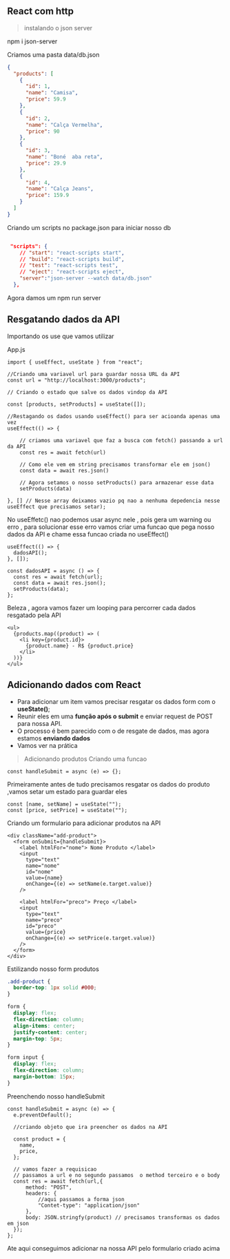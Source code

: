 ## React com http

> instalando o json server

npm i json-server

Criamos uma pasta data/db.json

```json
{
  "products": [
    {
      "id": 1,
      "name": "Camisa",
      "price": 59.9
    },
    {
      "id": 2,
      "name": "Calça Vermelha",
      "price": 90
    },
    {
      "id": 3,
      "name": "Boné  aba reta",
      "price": 29.9
    },
    {
      "id": 4,
      "name": "Calça Jeans",
      "price": 159.9
    }
  ]
}
```

Criando um scripts no package.json para iniciar nosso db

```json

 "scripts": {
    // "start": "react-scripts start",
    // "build": "react-scripts build",
    // "test": "react-scripts test",
    // "eject": "react-scripts eject",
    "server":"json-server --watch data/db.json"
  },

```

Agora damos um npm run server

## Resgatando dados da API

Importando os use que vamos utilizar

App.js

```tsx
import { useEffect, useState } from "react";

//Criando uma variavel url para guardar nossa URL da API
const url = "http://localhost:3000/products";

// Criando o estado que salve os dados vindop da API

const [products, setProducts] = useState([]);

//Restagando os dados usando useEffect() para ser acioanda apenas uma vez
useEffect(() => {

    // criamos uma variavel que faz a busca com fetch() passando a url da API
    const res = await fetch(url)

    // Como ele vem em string precisamos transformar ele em json()
    const data = await res.json()

    // Agora setamos o nosso setProducts() para armazenar esse data
    setProducts(data)

}, [] // Nesse array deixamos vazio pq nao a nenhuma depedencia nesse useEffect que precisamos setar);
```

No useEffetc() nao podemos usar async nele , pois gera um warning ou erro , para solucionar esse erro
vamos criar uma funcao que pega nosso dados da API e chame essa funcao criada no useEffect()

```tsx
useEffect(() => {
  dadosAPI();
}, []);

const dadosAPI = async () => {
  const res = await fetch(url);
  const data = await res.json();
  setProducts(data);
};
```

Beleza , agora vamos fazer um looping para percorrer cada dados resgatado pela API

```tsx
<ul>
  {products.map((product) => (
    <li key={product.id}>
      {product.name} - R$ {product.price}
    </li>
  ))}
</ul>
```

## Adicionando dados com React

- Para adicionar um item vamos precisar resgatar os dados form com o **useState()**;
- Reunir eles em uma **função após o submit** e enviar request de POST para nossa API.
- O processo é bem parecido com o de resgate de dados, mas agora estamos **enviando dados**
- Vamos ver na prática

> Adicionando produtos
> Criando uma funcao

```tsx
const handleSubmit = async (e) => {};
```

Primeiramente antes de tudo precisamos resgatar os dados do produto ,vamos setar um estado para guardar eles

```tsx
const [name, setName] = useState("");
const [price, setPrice] = useState("");
```

Criando um formulario para adicionar produtos na API

```tsx
<div className="add-product">
  <form onSubmit={handleSubmit}>
    <label htmlFor="nome"> Nome Produto </label>
    <input
      type="text"
      name="nome"
      id="nome"
      value={name}
      onChange={(e) => setName(e.target.value)}
    />

    <label htmlFor="preco"> Preço </label>
    <input
      type="text"
      name="preco"
      id="preco"
      value={price}
      onChange={(e) => setPrice(e.target.value)}
    />
  </form>
</div>
```

Estilizando nosso form produtos

```css
.add-product {
  border-top: 1px solid #000;
}

form {
  display: flex;
  flex-direction: column;
  align-items: center;
  justify-content: center;
  margin-top: 5px;
}

form input {
  display: flex;
  flex-direction: column;
  margin-bottom: 15px;
}
```

Preenchendo nosso handleSubmit

```tsx
const handleSubmit = async (e) => {
  e.preventDefault();

  //criando objeto que ira preencher os dados na API

  const product = {
    name,
    price,
  };

  // vamos fazer a requisicao
  // passamos a url e no segundo passamos  o method terceiro e o body
  const res = await fetch(url,{
      method: "POST",
      headers: {
          //aqui passamos a forma json 
          "Contet-type": "application/json"
      },
      body: JSON.stringfy(product) // precisamos transformas os dados em json 
  });
};
```
Ate aqui conseguimos adicionar na nossa API pelo formulario criado acima 


